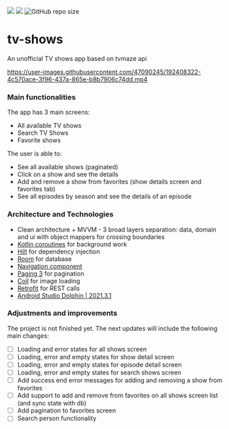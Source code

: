 ![](https://img.shields.io/badge/Android-3DDC84?style=for-the-badge&logo=android&logoColor=white)
![](https://img.shields.io/badge/Kotlin-0095D5?&style=for-the-badge&logo=kotlin&logoColor=white)
![GitHub repo size](https://img.shields.io/github/languages/code-size/aldomddev/tv-shows?style=for-the-badge&logo=github)

# tv-shows

An unofficial TV shows app based on tvmaze api

https://user-images.githubusercontent.com/47090245/192408322-4c570ace-3f96-437a-865e-b8b7906c74dd.mp4

### Main functionalities

The app has 3 main screens:

- All available TV shows
- Search TV Shows
- Favorite shows

The user is able to:

- See all available shows (paginated)
- Click on a show and see the details
- Add and remove a show from favorites (show details screen and favorites tab)
- See all episodes by season and see the details of an episode

### Architecture and Technologies

- Clean architecture + MVVM - 3 broad layers separation: data, domain and ui with object mappers for crossing boundaries
- [Kotlin coroutines](https://developer.android.com/kotlin/coroutines) for background work
- [Hilt](https://developer.android.com/training/dependency-injection/hilt-android) for dependency injection
- [Room](https://developer.android.com/training/data-storage/room) for database
- [Navigation component](https://developer.android.com/jetpack/compose/navigation)
- [Paging 3](https://developer.android.com/topic/libraries/architecture/paging/v3-overview) for pagination
- [Coil](https://coil-kt.github.io/coil/) for image loading
- [Retrofit](https://square.github.io/retrofit/) for REST calls
- [Android Studio Dolphin | 2021.3.1](https://developer.android.com/studio)

### Adjustments and improvements

The project is not finished yet. The next updates will include the following main changes:

- [ ] Loading and error states for all shows screen
- [ ] Loading, error and empty states for show detail screen
- [ ] Loading, error and empty states for episode detail screen
- [ ] Loading, error and empty states for search shows screen
- [ ] Add success end error messages for adding and removing a show from favorites
- [ ] Add support to add and remove from favorites on all shows screen list (and sync state with db)
- [ ] Add pagination to favorites screen
- [ ] Search person functionality

